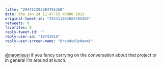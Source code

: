 ```yaml
---
title: "294411203684495360"
date: Thu Jan 24 11:47:55 +0000 2013
original-tweet-id: "294411203684495360"
retweets: 0
favorites: 0
reply-tweet-id: ""
reply-user-id: "18742918"
reply-user-screen-name: "BrandedByNaomi"
---
```

<a href="https://twitter.com/naomisusi">@naomisusi</a> if you fancy carrying on the conversation about that project or in general I’m around at lunch.
